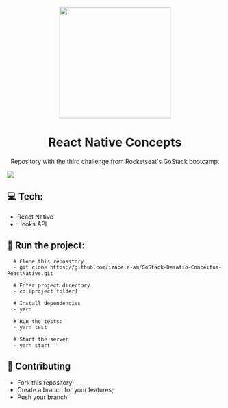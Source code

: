 <p align="center">
  <img width="260" src="https://upload.wikimedia.org/wikipedia/commons/thumb/a/a7/React-icon.svg/1200px-React-icon.svg.png">
</p>
<h1 align=center>React Native Concepts</h1>
<p align="center">Repository with the third challenge from Rocketseat's GoStack bootcamp.</p>

<img src="https://camo.githubusercontent.com/d25397e9df01fe7882dcc1cbc96bdf052ffd7d0c/68747470733a2f2f73746f726167652e676f6f676c65617069732e636f6d2f676f6c64656e2d77696e642f626f6f7463616d702d676f737461636b2f6865616465722d6465736166696f732e706e67">

## :computer: Tech:
- React Native
- Hooks API

## :running: Run the project:
```shell
  # Clone this repository
  - git clone https://github.com/izabela-am/GoStack-Desafio-Conceitos-ReactNative.git
  
  # Enter project directory
  - cd [project folder]
  
  # Install dependencies
  - yarn
  
  # Run the tests:
  - yarn test
  
  # Start the server
  - yarn start
```

## :fork_and_knife: Contributing
- Fork this repository;
- Create a branch for your features;
- Push your branch.
